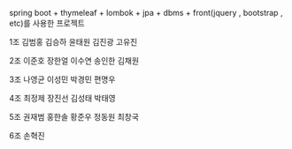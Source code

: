 spring boot + thymeleaf + lombok + jpa + dbms + front(jquery , bootstrap , etc)를 사용한 프로젝트 



1조 김범홍 김승하 윤태원 김진광 고유진



2조 이준호 장한얼 이수연 송인한 김채원



3조 나영균 이성민 박경민 편명우 



4조 최정제 장진선 김성태 박태영



5조 권재범 홍한솔 황준우 정동원 최창국


6조 손혁진
